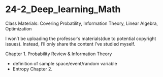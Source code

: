 # 24-2_Deep_learning_Math

Class Materials:
Covering Probatility, Information Theory, Linear Algebra, Optimization

I won’t be uploading the professor’s materials(due to potential copyright issues). Instead, I’ll only share the content I’ve studied myself.


Chapter 1. Probability Review & Information Theory
- definition of sample space/event/random variable
- Entropy
Chapter 2. 
